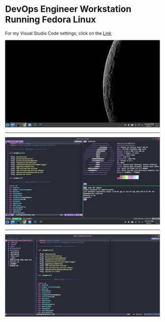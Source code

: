 # DevOps Engineer Workstation Running Fedora Linux

For my Visual Studio Code settings, click on the [Link](https://gist.github.com/gabrielcaussi/7412f11b20823920ea8291f24fcbad49) 

![Desktop](./screenshots/desktop-gabrielcaussi.png)

---

![Terminal](./screenshots/terminal-gabrielcaussi.png)

---

![Neovim](./screenshots/nvim-gabrielcaussi.png)
